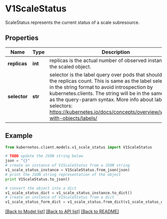 # V1ScaleStatus

ScaleStatus represents the current status of a scale subresource.

## Properties

Name | Type | Description | Notes
------------ | ------------- | ------------- | -------------
**replicas** | **int** | replicas is the actual number of observed instances of the scaled object. | 
**selector** | **str** | selector is the label query over pods that should match the replicas count. This is same as the label selector but in the string format to avoid introspection by kubernetes.clients. The string will be in the same format as the query-param syntax. More info about label selectors: https://kubernetes.io/docs/concepts/overview/working-with-objects/labels/ | [optional] 

## Example

```python
from kubernetes.client.models.v1_scale_status import V1ScaleStatus

# TODO update the JSON string below
json = "{}"
# create an instance of V1ScaleStatus from a JSON string
v1_scale_status_instance = V1ScaleStatus.from_json(json)
# print the JSON string representation of the object
print V1ScaleStatus.to_json()

# convert the object into a dict
v1_scale_status_dict = v1_scale_status_instance.to_dict()
# create an instance of V1ScaleStatus from a dict
v1_scale_status_form_dict = v1_scale_status.from_dict(v1_scale_status_dict)
```
[[Back to Model list]](../README.md#documentation-for-models) [[Back to API list]](../README.md#documentation-for-api-endpoints) [[Back to README]](../README.md)


